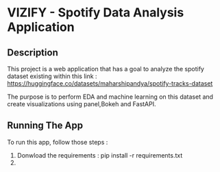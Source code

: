 # VIZIFY - Spotify Data Analysis Application 

## Description

This project is a web application that has a goal to analyze the spotify dataset existing within this link : 
https://huggingface.co/datasets/maharshipandya/spotify-tracks-dataset

The purpose is to perform EDA and machine learning on this dataset and create visualizations using panel,Bokeh and FastAPI.


##  Running The App

To run this app, follow those steps : 
1. Donwload the requirements :
   pip install -r requirements.txt
3. 

